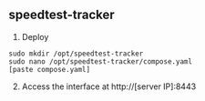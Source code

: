 ## speedtest-tracker
1. Deploy
```
sudo mkdir /opt/speedtest-tracker
sudo nano /opt/speedtest-tracker/compose.yaml
[paste compose.yaml]
```
2. Access the interface at http://[server IP]:8443